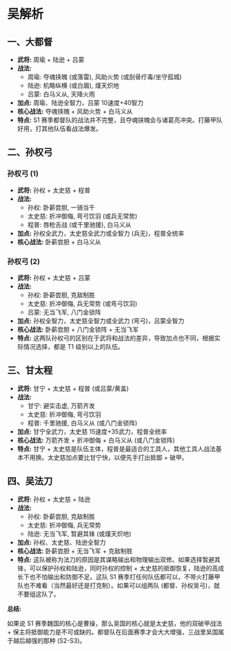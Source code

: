 # 吴解析

## 一、大都督

*   **武将:** 周瑜 + 陆逊 + 吕蒙
*   **战法:**
    *   周瑜: 夺魂挟魄 (或落雷), 风助火势 (或刮骨疗毒/坐守孤城)
    *   陆逊: 机略纵横 (或白眉), 熯天炽地
    *   吕蒙: 白马义从, 天降火雨
*   **加点:** 周瑜、陆逊全智力，吕蒙 10速度+40智力
*   **核心战法:** 夺魂挟魄 + 风助火势 + 白马义从
*   **特点:** S1 赛季都督队的战法并不完整，且夺魂挟魄会与诸葛亮冲突。打藤甲队好用，打其他队伍看战法爆发。

## 二、孙权弓

### 孙权弓 (1)

*   **武将:** 孙权 + 太史慈 + 程普
*   **战法:**
    *   孙权: 卧薪尝胆, 一骑当千
    *   太史慈: 折冲御侮, 弯弓饮羽 (或兵无常势)
    *   程普: 唇枪舌战 (或千里驰援), 白马义从
*   **加点:** 孙权全武力，太史慈全武力或全智力 (兵无)，程普全统率
*   **核心战法:** 卧薪尝胆 + 白马义从

### 孙权弓 (2)

*   **武将:** 孙权 + 太史慈 + 吕蒙
*   **战法:**
    *   孙权: 卧薪尝胆, 克敌制胜
    *   太史慈: 折冲御侮, 兵无常势 (或弯弓饮羽)
    *   吕蒙: 无当飞军, 八门金锁阵
*   **加点:** 孙权全智力，太史慈全智力或全武力 (弯弓)，吕蒙全智力
*   **核心战法:** 卧薪尝胆 + 八门金锁阵 + 无当飞军
*   **特点:** 这两队孙权弓的区别在于武将和战法的差异，导致加点也不同，根据实际情况选择，都是 T1 级别以上的队伍。

## 三、甘太程

*   **武将:** 甘宁 + 太史慈 + 程普 (或吕蒙/黄盖)
*   **战法:**
    *   甘宁: 避实击虚, 万箭齐发
    *   太史慈: 折冲御侮, 弯弓饮羽
    *   程普: 千里驰援, 白马义从 (或八门金锁阵)
*   **加点:** 甘宁全武力，太史慈 15速度+35武力，程普全统率
*   **核心战法:** 万箭齐发 + 折冲御侮 + 白马义从 (或八门金锁阵)
*   **特点:** 甘宁 + 太史慈是队伍主体，程普是最适合的工具人，其他工具人战法基本不用换。太史慈加点要比甘宁快，以便先手打出抵御 + 破甲。

## 四、吴法刀

*   **武将:** 孙权 + 太史慈 + 陆逊
*   **战法:**
    *   孙权: 卧薪尝胆, 克敌制胜
    *   太史慈: 折冲御侮, 兵无常势
    *   陆逊: 无当飞军, 暂避其锋 (或熯天炽地)
*   **加点:** 孙权、太史慈、陆逊全智力
*   **核心战法:** 卧薪尝胆 + 无当飞军 + 克敌制胜
*   **特点:** 这队被称为法刀的原因是其谋略输出和物理输出双修。如果选择暂避其锋，可以保护孙权和陆逊，同时孙权的控制 + 太史慈的抵御恢复，陆逊的高成长下也不怕输出和防御不足。这队 S1 赛季打任何队伍都可以，不带火打藤甲队也不难看（当然最好还是打克制）。如果可以组两队 (都督、孙权吴弓)，就不要组这队了。

**总结:**

如果说 S1 赛季魏国的核心是曹操，那么吴国的核心就是太史慈，他的双破甲战法 + 保主将抵御能力是不可或缺的。都督队在后面赛季才会大大增强，三战里吴国属于越后越强的那种 (S2-S3)。
